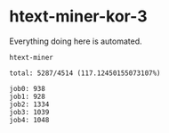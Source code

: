 # htext-miner-kor-3

Everything doing here is automated.

```
htext-miner

total: 5287/4514 (117.12450155073107%)

job0: 938
job1: 928
job2: 1334
job3: 1039
job4: 1048
```
